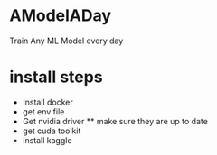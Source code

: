 # AModelADay
Train Any ML Model every day


# install steps
* Install docker
* get env file
* Get nvidia driver
** make sure they are up to date
* get cuda toolkit 
* install kaggle